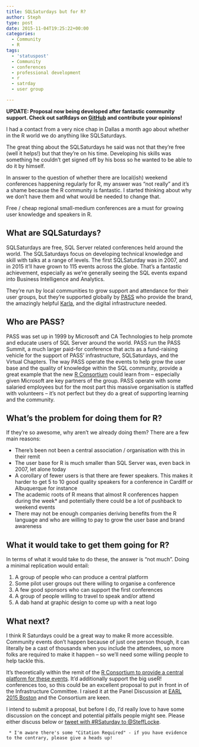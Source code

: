 ```yaml
---
title: SQLSaturdays but for R?
author: Steph
type: post
date: 2015-11-04T19:25:22+00:00
categories:
  - Community
  - R
tags:
  - 'statuspost'
  - Community
  - conferences
  - professional development
  - r
  - satrday
  - user group

---
```

**UPDATE: Proposal now being developed after fantastic community support. Check out satRdays on [GitHub][1] and contribute your opinions!**

I had a contact from a very nice chap in Dallas a month ago about whether in the R world we do anything like SQLSaturdays.

The great thing about the SQLSaturdays he said was not that they&#8217;re free (well it helps!) but that they&#8217;re on his time. Developing his skills was something he couldn&#8217;t get signed off by his boss so he wanted to be able to do it by himself.

In answer to the question of whether there are local(ish) weekend conferences happening regularly for R, my answer was &#8220;not really&#8221; and it&#8217;s a shame because the R community is fantastic. I started thinking about why we don&#8217;t have them and what would be needed to change that.

Free / cheap regional small-medium conferences are a must for growing user knowledge and speakers in R.

<!--more-->

## What are SQLSaturdays?

SQLSaturdays are free, SQL Server related conferences held around the world. The SQLSaturdays focus on developing technical knowledge and skill with talks at a range of levels. The first SQLSaturday was in 2007, and in 2015 it&#8217;ll have grown to 115 events across the globe. That&#8217;s a fantastic achievement, especially as we&#8217;re generally seeing the SQL events expand into Business Intelligence and Analytics.

They&#8217;re run by local communities to grow support and attendance for their user groups, but they&#8217;re supported globally by [PASS][2] who provide the brand, the amazingly helpful [Karla][3], and the digital infrastructure needed.

## Who are PASS?

PASS was set up in 1999 by Microsoft and CA Technologies to help promote and educate users of SQL Server around the world. PASS run the PASS Summit, a much larger paid-for conference that acts as a fund-raising vehicle for the support of PASS&#8217; infrastructure, SQLSaturdays, and the Virtual Chapters. The way PASS operate the events to help grow the user base and the quality of knowledge within the SQL community, provide a great example that the new [R Consortium][4] could learn from &#8211; especially given Microsoft are key partners of the group. PASS operate with some salaried employees but for the most part this massive organisation is staffed with volunteers &#8211; it&#8217;s not perfect but they do a great of supporting learning and the community.

## What&#8217;s the problem for doing them for R?

If they&#8217;re so awesome, why aren&#8217;t we already doing them? There are a few main reasons:

  * There&#8217;s been not been a central association / organisation with this in their remit
  * The user base for R is much smaller than SQL Server was, even back in 2007, let alone today
  * A corollary of fewer users is that there are fewer speakers. This makes it harder to get 5 to 10 good quality speakers for a conference in Cardiff or Albuquerque for instance
  * The academic roots of R means that almost R conferences happen during the week* and potentially there could be a lot of pushback to weekend events
  * There may not be enough companies deriving benefits from the R language and who are willing to pay to grow the user base and brand awareness

## What it would take to get them going for R?

In terms of what it would take to do these, the answer is &#8220;not much&#8221;. Doing a minimal replication would entail:

  1. A group of people who can produce a central platform
  2. Some pilot user groups out there willing to organise a conference
  3. A few good sponsors who can support the first conferences
  4. A group of people willing to travel to speak and/or attend
  5. A dab hand at graphic design to come up with a neat logo

## What next?

I think R Saturdays could be a great way to make R more accessible. Community events don&#8217;t happen because of just one person though, it can literally be a cast of thousands when you include the attendees, so more folks are required to make it happen &#8211; so we&#8217;ll need some willing people to help tackle this.

It&#8217;s theoretically within the remit of the [R Consortium to provide a central platform for these events][5]. It&#8217;d additionally support the big useR! conferences too, so this could be an excellent proposal to put in front in of the Infrastructure Committee. I raised it at the Panel Discussion at [EARL 2015 Boston][6] and the Consortium are keen.

I intend to submit a proposal, but before I do, I&#8217;d really love to have some discussion on the concept and potential pitfalls people might see. Please either discuss below or [tweet with #RSaturday to @SteffLocke][7].

     * I'm aware there's some "Citation Required" - if you have evidence to the contrary, please give a heads up!

 [1]: https://github.com/stephlocke/RSaturday-proposal
 [2]: http://sqlpass.org/
 [3]: https://twitter.com/KarlaKay22
 [4]: https://www.r-consortium.org/
 [5]: https://www.r-consortium.org/news/faqs/what-kinds-projects-will-r-consortium-undertake
 [6]: http://www.earl-conference.com/boston/agenda/
 [7]: https://twitter.com/home?status=Hey%20%40SteffLocke,%20about%20%23RSaturdays